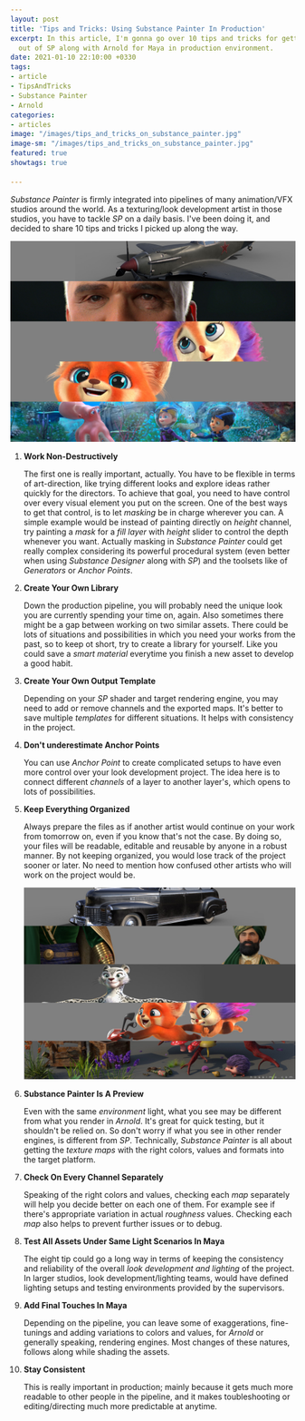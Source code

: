```yaml
---
layout: post
title: 'Tips and Tricks: Using Substance Painter In Production'
excerpt: In this article, I'm gonna go over 10 tips and tricks for getting the most
  out of SP along with Arnold for Maya in production environment.
date: 2021-01-10 22:10:00 +0330
tags:
- article
- TipsAndTricks
- Substance Painter
- Arnold
categories:
- articles
image: "/images/tips_and_tricks_on_substance_painter.jpg"
image-sm: "/images/tips_and_tricks_on_substance_painter.jpg"
featured: true
showtags: true

---
```

_Substance Painter_ is firmly integrated into pipelines of many animation/VFX studios around the world. As a texturing/look development artist in those studios, you have to tackle _SP_ on a daily basis. I've been doing it, and decided to share 10 tips and tricks I picked up along the way.

![](/images/look_development_01.jpg)

 1. **Work Non-Destructively**

    The first one is really important, actually. You have to be flexible in terms of art-direction, like trying different looks and explore ideas rather quickly for the directors. To achieve that goal, you need to have control over every visual element you put on the screen. One of the best ways to get that control, is to let _masking_ be in charge wherever you can. A simple example would be instead of painting directly on _height_ channel, try painting a _mask_ for a _fill layer_ with _height_ slider to control the depth whenever you want. Actually masking in _Substance Painter_ could get really complex considering its powerful procedural system (even better when using _Substance Designer_ along with _SP_) and the toolsets like of _Generators_ or _Anchor Points_.
 2. **Create Your Own Library**

    Down the production pipeline, you will probably need the unique look you are currently spending your time on, again. Also sometimes there might be a gap between working on two similar assets. There could be lots of situations and possibilities in which you need your works from the past, so to keep ot short, try to create a library for yourself. Like you could save a _smart material_ everytime you finish a new asset to develop a good habit.
 3. **Create Your Own Output Template**

    Depending on your _SP_ shader and target rendering engine, you may need to add or remove channels and the exported maps. It's better to save multiple _templates_ for different situations. It helps with consistency in the project.
 4. **Don't underestimate Anchor Points**

    You can use _Anchor Point_ to create complicated setups to have even more control over your look development project. The idea here is to connect different _channels_ of a layer to another layer's, which opens to lots of possibilities.
 5. **Keep Everything Organized**

    Always prepare the files as if another artist would continue on your work from tomorrow on, even if you know that's not the case. By doing so, your files will be readable, editable and reusable by anyone in a robust manner. By not keeping organized, you would lose track of the project sooner or later. No need to mention how confused other artists who will work on the project would be.

    ![](/images/look_development_02.jpg)
 6. **Substance Painter Is A Preview**

    Even with the same _environment_ light, what you see may be different from what you render in _Arnold_. It's great for quick testing, but it shouldn't be relied on. So don't worry if what you see in other render engines, is different from _SP_. Technically, _Substance Painter_ is all about getting the _texture maps_ with the right colors, values and formats into the target platform.
 7. **Check On Every Channel Separately**

    Speaking of the right colors and values, checking each _map_ separately will help you decide better on each one of them. For example see if there's appropriate variation in actual _roughness_ values. Checking each _map_ also helps to prevent further issues or to debug.
 8. **Test All Assets Under Same Light Scenarios In Maya**

    The eight tip could go a long way in terms of keeping the consistency and reliability of the overall _look development and lighting_ of the project. In larger studios, look development/lighting teams, would have defined lighting setups and testing environments provided by the supervisors.
 9. **Add Final Touches In Maya**

    Depending on the pipeline, you can leave some of exaggerations, fine-tunings and adding variations to colors and values, for _Arnold_ or generally speaking, rendering engines. Most changes of these natures, follows along while shading the assets.
10. **Stay Consistent**

    This is really important in production; mainly because it gets much more readable to other people in the pipeline, and it makes toubleshooting or editing/directing much more predictable at anytime.